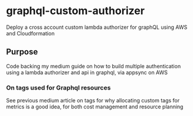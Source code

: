 # graphql-custom-authorizer
Deploy a cross account custom lambda authorizer for graphQL using AWS and Cloudformation

## Purpose

Code backing my medium guide on how to build multiple authentication using a lambda authorizer and api in graphql, via appsync on AWS

### On tags used for Graphql resources

See previous medium article on tags for why allocating custom tags for metrics is a good idea, for both cost management and resource planning